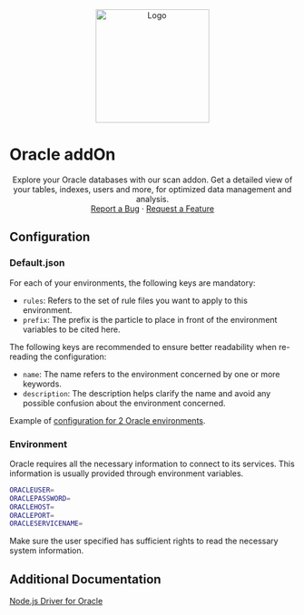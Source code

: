 <div align="center">
  <a href="https://www.kexa.io/addOn/oracle">
    <img src="../../images/oracle-Logo.png" alt="Logo" width="200"/>
  </a>
</div>

# Oracle addOn

<div>
  <p align="center">
    Explore your Oracle databases with our scan addon. Get a detailed view of your tables, indexes, users and more, for optimized data management and analysis.
    <br />
    <a href="https://github.com/kexa-io/Kexa/issues">Report a Bug</a>
    ·
    <a href="https://github.com/kexa-io/Kexa/issues">Request a Feature</a>
  </p>
</div>

## Configuration

### Default.json

For each of your environments, the following keys are mandatory:

- `rules`: Refers to the set of rule files you want to apply to this environment.
- `prefix`: The prefix is the particle to place in front of the environment variables to be cited here.

The following keys are recommended to ensure better readability when re-reading the configuration:

- `name`: The name refers to the environment concerned by one or more keywords.
- `description`: The description helps clarify the name and avoid any possible confusion about the environment concerned.

Example of [configuration for 2 Oracle environments](../../config/demo/oracle.default.json).

### Environment

Oracle requires all the necessary information to connect to its services. This information is usually provided through environment variables.

```bash
ORACLEUSER=
ORACLEPASSWORD=
ORACLEHOST=
ORACLEPORT=
ORACLESERVICENAME=
```

Make sure the user specified has sufficient rights to read the necessary system information.

## Additional Documentation

[Node.js Driver for Oracle](https://www.npmjs.com/package/oracledb)
